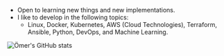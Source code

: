 - Open to learning new things and new implementations.
- I like to develop in the following topics:
  - Linux, Docker, Kubernetes, AWS (Cloud Technologies), Terraform, Ansible, Python, DevOps, and Machine Learning.

![Ömer's GitHub stats](https://github-readme-stats.vercel.app/api?username=omerbsezer&show_icons=true&theme=transparent)



